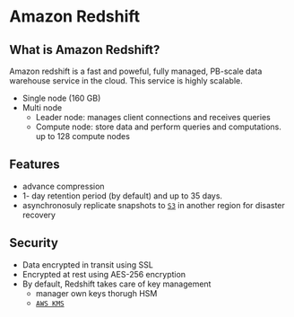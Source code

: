 # Amazon Redshift
## What is Amazon Redshift?
Amazon redshift is a fast and poweful, fully managed, PB-scale data warehouse service in the cloud. This service is highly scalable. 

- Single node (160 GB)
- Multi node
    - Leader node: manages client connections and receives queries
    - Compute node: store data and perform queries and computations. up to 128 compute nodes

## Features
- advance compression
- 1- day retention period (by default) and up to 35 days. 
- asynchronosuly replicate snapshots to [`S3`](./S3.md) in another region for disaster recovery

## Security 
- Data encrypted in transit using SSL
- Encrypted at rest using AES-256 encryption
- By default, Redshift takes care of key management
    - manager own keys thorugh HSM
    - [`AWS KMS`](./KMS.md)